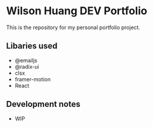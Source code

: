 # Wilson Huang DEV Portfolio

This is the repository for my personal portfolio project.

## Libaries used

- @emailjs
- @radix-ui
- clsx
- framer-motion
- React

## Development notes

- WIP
